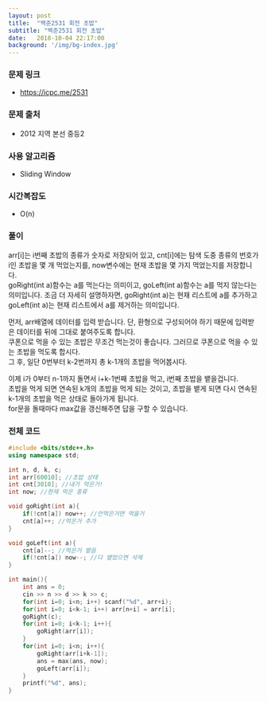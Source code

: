 ```yaml
---
layout: post
title:  "백준2531 회전 초밥"
subtitle: "백준2531 회전 초밥"
date:   2018-10-04 22:17:00
background: '/img/bg-index.jpg'
---
```


### 문제 링크
* https://icpc.me/2531

### 문제 출처
* 2012 지역 본선 중등2

### 사용 알고리즘
* Sliding Window

### 시간복잡도
* O(n)

### 풀이
arr[i]는 i번째 초밥의 종류가 숫자로 저장되어 있고, cnt[i]에는 탐색 도중 종류의 번호가 i인 초밥을 몇 개 먹었는지를, now변수에는 현재 초밥을 몇 가지 먹었는지를 저장합니다.<br>
goRight(int a)함수는 a를 먹는다는 의미이고, goLeft(int a)함수는 a를 먹지 않는다는 의미입니다. 조금 더 자세히 설명하자면, goRight(int a)는 현재 리스트에 a를 추가하고 goLeft(int a)는 현재 리스트에서 a를 제거하는 의미입니다.

먼저, arr배열에 데이터를 입력 받습니다. 단, 환형으로 구성되어야 하기 때문에 입력받은 데이터를 뒤에 그대로 붙여주도록 합니다.<br>
쿠폰으로 먹을 수 있는 초밥은 무조건 먹는것이 좋습니다. 그러므로 쿠폰으로 먹을 수 있는 초밥을 먹도록 합시다.<br>
그 후, 일단 0번부터 k-2번까지 총 k-1개의 초밥을 먹어봅시다.<br>

이제 i가 0부터 n-1까지 돌면서 i+k-1번째 초밥을 먹고, i번째 초밥을 뱉을겁니다.<br>
초밥을 먹게 되면 연속된 k개의 초밥을 먹게 되는 것이고, 초밥을 뱉게 되면 다시 연속된 k-1개의 초밥을 먹은 상태로 돌아가게 됩니다.<br>
for문을 돌때마다 max값을 갱신해주면 답을 구할 수 있습니다.



### 전체 코드
```cpp
#include <bits/stdc++.h>
using namespace std;

int n, d, k, c;
int arr[60010]; //초밥 상태
int cnt[3010]; //내가 먹은거!
int now; //현재 먹은 종류

void goRight(int a){
	if(!cnt[a]) now++; //안먹은거면 먹을거
	cnt[a]++; //먹은거 추가
}

void goLeft(int a){
	cnt[a]--; //먹은거 뱉음
	if(!cnt[a]) now--; //다 뱉었으면 삭제
}

int main(){
	int ans = 0;
	cin >> n >> d >> k >> c;
	for(int i=0; i<n; i++) scanf("%d", arr+i);
	for(int i=0; i<k-1; i++) arr[n+i] = arr[i];
	goRight(c);
	for(int i=0; i<k-1; i++){
		goRight(arr[i]);
	}
	for(int i=0; i<n; i++){
		goRight(arr[i+k-1]);
		ans = max(ans, now);
		goLeft(arr[i]);
	}
	printf("%d", ans);
}
```
